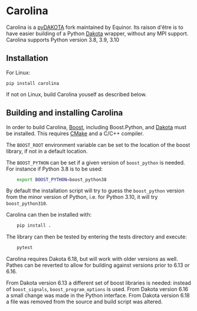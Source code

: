 # Carolina

Carolina is a [pyDAKOTA](https://github.com/wisdem/pyDAKOTA) fork maintained by Equinor.  Its raison d'être is to have easier building of a Python [Dakota](https://dakota.sandia.gov/) wrapper, without any MPI support. Carolina supports Python version 3.8, 3.9, 3.10

## Installation
For Linux: 

```pip install carolina```

If not on Linux, build Carolina youself as described below.

## Building and installing Carolina
In order to build Carolina, [Boost](https://www.boost.org/), including Boost.Python, and [Dakota](https://dakota.sandia.gov/) must be installed. This requires [CMake](https://cmake.org/) and a C/C++ compiler.

The `BOOST_ROOT` environment variable can be set to the location of the boost library, if not in a default location.

The `BOOST_PYTHON` can be set if a given version of `boost_python` is needed. For instance if Python 3.8 is to be used:

```bash
    export BOOST_PYTHON=boost_python38
```

By default the installation script will try to guess the `boost_python` version from the minor version of Python, i.e. for Python 3.10, it will try `boost_python310`.

Carolina can then be installed with:

```bash
    pip install .
```

The library can then be tested by entering the tests directory and execute:

```bash
    pytest
```

Carolina requires Dakota 6.18, but will work with older versions as well.
Pathes can be reverted to allow for building against versions prior to 6.13 or 6.16.

From Dakota version 6.13 a different set of boost libraries is needed: instead of `boost_signals`, `boost_program_options` is used.
From Dakota version 6.16 a small change was made in the Python interface.
From Dakota version 6.18 a file was removed from the source and build script was altered.
